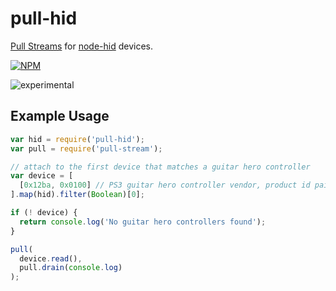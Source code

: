 # pull-hid

[Pull Streams](http://github.com/dominictarr/pull-stream) for
[node-hid](https://github.com/node-hid/node-hid) devices.


[![NPM](https://nodei.co/npm/pull-hid.png)](https://nodei.co/npm/pull-hid/)

![experimental](https://img.shields.io/badge/stability-experimental-red.svg)

## Example Usage

```js
var hid = require('pull-hid');
var pull = require('pull-stream');

// attach to the first device that matches a guitar hero controller
var device = [
  [0x12ba, 0x0100] // PS3 guitar hero controller vendor, product id pair
].map(hid).filter(Boolean)[0];

if (! device) {
  return console.log('No guitar hero controllers found');
}

pull(
  device.read(),
  pull.drain(console.log)
);
```
